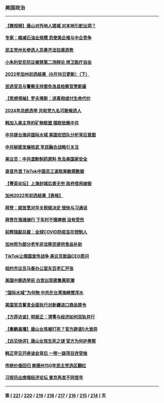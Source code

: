 ### 美国政治
---
#### [【微视频】唐山对外地人锁城 对本地引蛇出洞？](../../pages/ncid1078159/n13763151.md) 
#### [专家：缩减石油业规模 恐使美企难与中企竞争](../../pages/ncid1078159/n13763425.md) 
#### [民主党州长参选人苏奥齐法拉盛造势](../../pages/ncid1078159/n13763230.md) 
#### [小朱利安尼抗议被禁第二场辩论 捍卫医疗自由](../../pages/ncid1078159/n13763217.md) 
#### [2022年加州初选结果（6月18日更新）（下）](../../pages/ncid1078159/n13763131.md) 
#### [民选官员与警察支持罢免洛县检察官贾斯康](../../pages/ncid1078159/n13763110.md) 
#### [【思想领袖】罗夫塔斯：讲真相或付生命代价](../../pages/ncid1078159/n13758965.md) 
#### [2024年总统选举 共和党九名可能候选人](../../pages/ncid1078159/n13762867.md) 
#### [韩加入美主导的矿物联盟 摆脱依赖中共](../../pages/ncid1078159/n13762929.md) 
#### [中共提台海非国际水域 美国安团队分析背后意图](../../pages/ncid1078159/n13762899.md) 
#### [中共秘密发展核武 军民融合战略引关注](../../pages/ncid1078159/n13762850.md) 
#### [美议员：中共垄断制药原料 危及美国家安全](../../pages/ncid1078159/n13762627.md) 
#### [录音外泄 TikTok中国员工读取美敏感数据](../../pages/ncid1078159/n13762495.md) 
#### [【菁英论坛】上海封城后患无穷 政府信用崩毁](../../pages/ncid1078159/n13762424.md) 
#### [加州2022年初选结果【表格】](../../pages/ncid1078159/n13762430.md) 
#### [拜登：就放宽对华关税做决定 很快与习通话](../../pages/ncid1078159/n13762428.md) 
#### [拜登在海滩骑行 下车时不慎摔倒 没有受伤](../../pages/ncid1078159/n13762418.md) 
#### [前辉瑞副总裁：全球COVID防疫旨在控制人](../../pages/ncid1078159/n13762107.md) 
#### [加州将为部分老年非法移民提供食品补助](../../pages/ncid1078159/n13762185.md) 
#### [TikTok让俄国宣传战争 美议员致函CEO质问](../../pages/ncid1078159/n13762112.md) 
#### [纽约市议员马泰办公室东百老汇开张](../../pages/ncid1078159/n13762142.md) 
#### [美国中期选举前 白宫出现密集离职潮](../../pages/ncid1078159/n13762035.md) 
#### [“国际水域”为何物 中共在台湾海峡搅浑水](../../pages/ncid1078159/n13762058.md) 
#### [美国官员誓言全面执行对新疆进口商品禁令](../../pages/ncid1078159/n13761978.md) 
#### [【方菲访谈】明居正：清零与经济如何双轨并行](../../pages/ncid1078159/n13761827.md) 
#### [【秦鹏直播】唐山女孩被打死？官方辟谣5大诡异](../../pages/ncid1078159/n13761961.md) 
#### [【远见快评】唐山女孩生死之谜 官方为何护黑帮](../../pages/ncid1078159/n13761963.md) 
#### [韩正罕见开座谈会背后 一带一路项目连受挫](../../pages/ncid1078159/n13761858.md) 
#### [传统价值回归 南德州150年民主党选区翻红](../../pages/ncid1078159/n13761886.md) 
#### [习视讯出席俄经济论坛 普京再发不同信号](../../pages/ncid1078159/n13761933.md) 

---
#### 第 [ [221](./221.md) / [220](./220.md) / [219](./219.md) / [218](./218.md) / [217](./217.md) / [216](./216.md) / [215](./215.md) / [214](./214.md) ] 页
